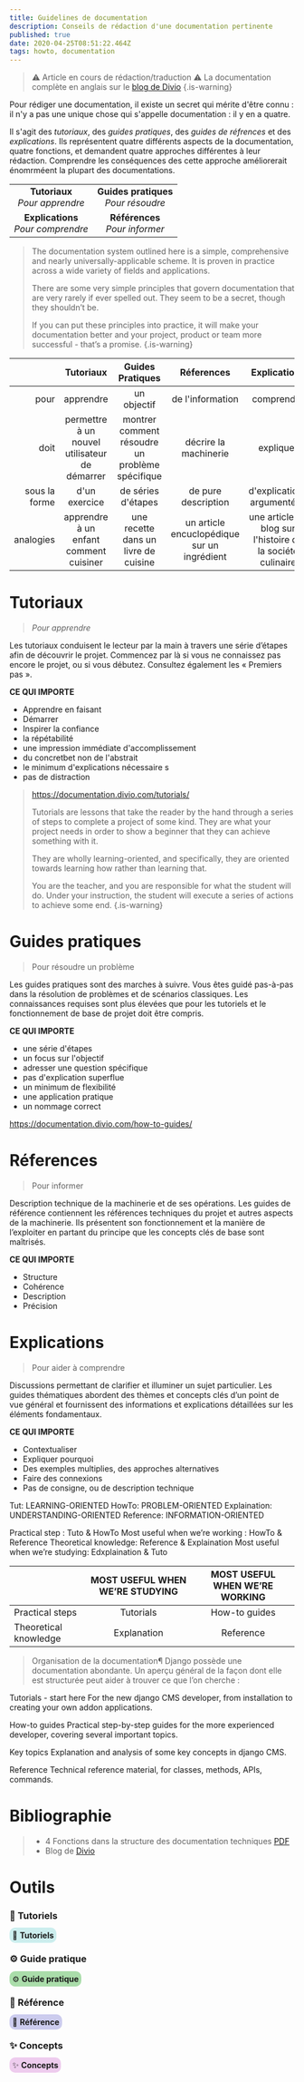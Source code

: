 ```yaml
---
title: Guidelines de documentation
description: Conseils de rédaction d'une documentation pertinente
published: true
date: 2020-04-25T08:51:22.464Z
tags: howto, documentation
---
```


> ⚠️ Article en cours de rédaction/traduction ⚠️
La documentation complète en anglais sur le [blog de Divio](http://divio.com/blog/documentation/) 
{.is-warning}

Pour rédiger une documentation, il existe un secret qui mérite d'être connu : il n'y a pas une unique chose qui s'appelle documentation : il y en a quatre.

Il s'agit des _tutoriaux_, des _guides pratiques_, des _guides de réfrences_ et des _explications_. Ils représentent quatre différents aspects de la documentation, quatre fonctions, et demandent quatre approches différentes à leur rédaction. Comprendre les conséquences des cette approche améliorerait énomrméent la plupart des documentations.

|||
:-:|:-:|
 **Tutoriaux**<br>_Pour apprendre_| **Guides pratiques**<br>_Pour résoudre_
 **Explications**<br>_Pour comprendre_|**Références**<br>_Pour informer_

>The documentation system outlined here is a simple, comprehensive and nearly universally-applicable scheme. It is proven in practice across a wide variety of fields and applications.
>
>There are some very simple principles that govern documentation that are very rarely if ever spelled out. They seem to be a secret, though they shouldn’t be.
>
>If you can put these principles into practice, it will make your documentation better and your project, product or team more successful - that’s a promise.
{.is-warning}


|               | Tutoriaux | Guides Pratiques | Réferences | Explications |
|--------------:|:---------:|:----------------:|:----------:|:------------:|
|          pour | apprendre |  un objectif | de l'information | comprendre |
|          doit | permettre à un nouvel utilisateur de démarrer | montrer comment résoudre un problème spécifique |  décrire la machinerie | expliquer |
| sous la forme | d'un exercice | de séries d'étapes | de pure description | d'explications argumentées | 
|     analogies | apprendre à un enfant comment cuisiner | une recette dans un livre de cuisine | un article encuclopédique sur un ingrédient | une article de blog sur l'histoire de la société culinaire | 


# Tutoriaux
> _Pour apprendre_

Les tutoriaux conduisent le lecteur par la main à travers une série d’étapes afin de découvrir le projet.
Commencez par là si vous ne connaissez pas encore le projet, ou si vous débutez.
Consultez également les « Premiers pas ».

**CE QUI IMPORTE**
- Apprendre en faisant
- Démarrer
- Inspirer la confiance
- la répétabilité
- une impression immédiate d'accomplissement
- du concretbet non de l'abstrait
- le minimum d'explications nécessaire s
- pas de distraction

> https://documentation.divio.com/tutorials/
>
> Tutorials are lessons that take the reader by the hand through a series of steps to complete a project of some kind. They are what your project needs in order to show a beginner that they can achieve something with it.
>
>They are wholly learning-oriented, and specifically, they are oriented towards learning how rather than learning that.
>
>You are the teacher, and you are responsible for what the student will do. Under your instruction, the student will execute a series of actions to achieve some end.
{.is-warning}

# Guides pratiques 
> Pour résoudre un problème

Les guides pratiques sont des marches à suivre. Vous êtes guidé pas-à-pas dans la résolution de problèmes et de scénarios classiques. Les connaissances requises sont plus élevées que pour les tutoriels et le fonctionnement de base de projet doit être compris.

**CE QUI IMPORTE**
- une série d'étapes
- un focus sur l'objectif
- adresser une question spécifique
- pas d'explication superflue
- un minimum de flexibilité
- une application pratique
- un nommage correct

https://documentation.divio.com/how-to-guides/

# Réferences
> Pour informer

Description technique de la machinerie et de ses opérations.
Les guides de référence contiennent les références techniques du projet et autres aspects de la machinerie. Ils présentent son fonctionnement et la manière de l’exploiter en partant du principe que les concepts clés de base sont maîtrisés.


**CE QUI IMPORTE**
- Structure
- Cohérence
- Description
- Précision

# Explications
> Pour aider à comprendre

Discussions permettant de clarifier et illuminer un sujet particulier.
Les guides thématiques abordent des thèmes et concepts clés d’un point de vue général et fournissent des informations et explications détaillées sur les éléments fondamentaux.

**CE QUI IMPORTE**
- Contextualiser
- Expliquer pourquoi
- Des exemples multiplies, des approches alternatives
- Faire des connexions
- Pas de consigne, ou de description technique

Tut: LEARNING-ORIENTED
HowTo: PROBLEM-ORIENTED
Explaination: UNDERSTANDING-ORIENTED
Reference: INFORMATION-ORIENTED

Practical step : Tuto & HowTo
Most useful when we’re working : HowTo & Reference
Theoretical knowledge: Reference & Explaination
Most useful when we’re studying: Edxplaination & Tuto

||MOST USEFUL WHEN WE’RE STUDYING|MOST USEFUL WHEN WE’RE WORKING|
|-|:-:|:-:|
|Practical steps|Tutorials|How-to guides|
|Theoretical knowledge|Explanation|Reference|

> Organisation de la documentation¶
Django possède une documentation abondante. Un aperçu général de la façon dont elle est structurée peut aider à trouver ce que l’on cherche :


Tutorials - start here
For the new django CMS developer, from installation to creating your own addon applications.

How-to guides
Practical step-by-step guides for the more experienced developer, covering several important topics.

Key topics
Explanation and analysis of some key concepts in django CMS.

Reference
Technical reference material, for classes, methods, APIs, commands.


# Bibliographie 
 
> - 4 Fonctions dans la structure des documentation techniques [PDF](http://technicalcommunicationuk.com/wp/wp-content/uploads/2018/10/Daniele-Procida-–-Four-functions-in-the-structure-of-technical-documentation-and-why-they-matter.pdf) 
> - Blog de [Divio](http://divio.com/blog/documentation/) 

# Outils

### :baby_bottle: Tutoriels
<span style="background:#cceeee;padding:5px;border-radius:10px;">:baby_bottle: **Tutoriels**</span>
### :gear: Guide pratique
<span style="background:#aaddaa;padding:5px;border-radius:10px;">:gear: **Guide pratique**</span>
### :book: Référence
<span style="background:#ccccee;padding:5px;border-radius:10px;">:book: **Référence**</span>
### :sparkles: Concepts
<span style="background:#eeccee;padding:5px;border-radius:10px;">:sparkles: **Concepts**</span>